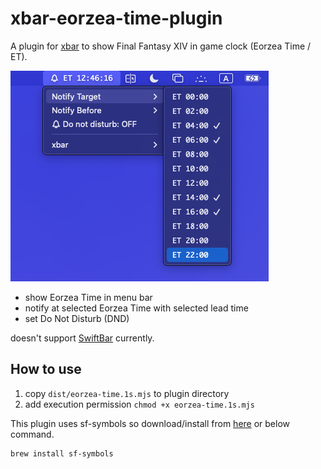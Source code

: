 # xbar-eorzea-time-plugin

A plugin for [xbar](https://xbar.com) to show Final Fantasy XIV in game clock (Eorzea Time / ET).

![screenshot](./screenshot.png)

- show Eorzea Time in menu bar
- notify at selected Eorzea Time with selected lead time
- set Do Not Disturb (DND)

doesn't support [SwiftBar](https://swiftbar.app/) currently.

## How to use

1. copy `dist/eorzea-time.1s.mjs` to plugin directory
2. add execution permission `chmod +x eorzea-time.1s.mjs`

This plugin uses sf-symbols so download/install from [here](https://developer.apple.com/sf-symbols/) or below command.

```sh
brew install sf-symbols
```
